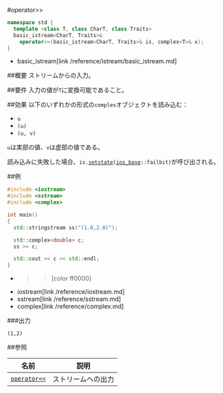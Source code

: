 #operator>>
```cpp
namespace std {
  template <class T, class CharT, class Traits>
  basic_istream<CharT, Traits>&
    operator>>(basic_istream<CharT, Traits>& is, complex<T>& x);
}
```
* basic_istream[link /reference/istream/basic_istream.md]

##概要
ストリームからの入力。


##要件
入力の値が`T`に変換可能であること。


##効果
以下のいずれかの形式の`complex`オブジェクトを読み込む：

- `u`
- `(u)`
- `(u, v)`

`u`は実部の値、`v`は虚部の値である。

読み込みに失敗した場合、`is.`[`setstate`](/reference/ios/basic_ios/setstate.md.nolink)`(`[`ios_base`](/reference/ios/ios_base.md)`::failbit)`が呼び出される。


##例
```cpp
#include <iostream>
#include <sstream>
#include <complex>

int main()
{
  std::stringstream ss("(1.0,2.0)");

  std::complex<double> c;
  ss >> c;

  std::cout << c << std::endl;
}
```
* >>[color ff0000]
* iostream[link /reference/iostream.md]
* sstream[link /reference/sstream.md]
* complex[link /reference/complex.md]

###出力
```
(1,2)
```


##参照

| 名前                          | 説明               |
|-------------------------------|--------------------|
| [`operator<<`](op_ostream.md) | ストリームへの出力 |

